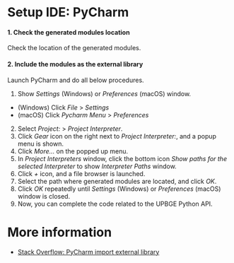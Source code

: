# Setup IDE: PyCharm


#### 1. Check the generated modules location

Check the location of the generated modules.  


#### 2. Include the modules as the external library

Launch PyCharm and do all below procedures.

1. Show *Settings* (Windows) or *Preferences* (macOS) window.
  * (Windows) Click *File* > *Settings*
  * (macOS) Click *Pycharm Menu* > *Preferences*
2. Select *Project: <Your Project>* > *Project Interpreter*.
3. Click *Gear* icon on the right next to *Project Interpreter:*, and a popup menu is shown.
4. Click *More...* on the popped up menu.
5. In *Project Interpreters* window, click the bottom icon *Show paths for the selected Interpreter* to show *Interpreter Paths* window.
6. Click *+* icon, and a file browser is launched.
7. Select the path where generated modules are located, and click *OK*.
8. Click *OK* repeatedly until *Settings* (Windows) or *Preferences* (macOS) window is closed.
9. Now, you can complete the code related to the UPBGE Python API.


# More information

* [Stack Overflow: PyCharm import external library](https://stackoverflow.com/questions/24197970/pycharm-import-external-library)
